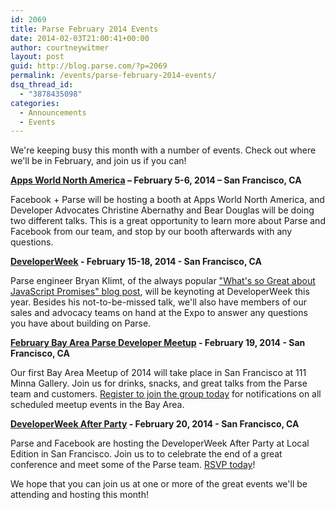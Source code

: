 ```yaml
---
id: 2069
title: Parse February 2014 Events
date: 2014-02-03T21:00:41+00:00
author: courtneywitmer
layout: post
guid: http://blog.parse.com/?p=2069
permalink: /events/parse-february-2014-events/
dsq_thread_id:
  - "3878435098"
categories:
  - Announcements
  - Events
---
```

We're keeping busy this month with a number of events. Check out where we'll be in February, and join us if you can!

**<a href="http://www.apps-world.net/northamerica/" target="_blank">Apps World North America</a> – February 5-6, 2014 – San Francisco, CA**
  
Facebook + Parse will be hosting a booth at Apps World North America, and Developer Advocates Christine Abernathy and Bear Douglas will be doing two different talks. This is a great opportunity to learn more about Parse and Facebook from our team, and stop by our booth afterwards with any questions.

**<a href="http://developerweek.com/" target="_blank">DeveloperWeek</a> - February 15-18, 2014 - San Francisco, CA**
  
Parse engineer Bryan Klimt, of the always popular <a href="http://blog.parse.com/2013/01/29/whats-so-great-about-javascript-promises/" target="_blank">"What's so Great about JavaScript Promises" blog post</a>, will be keynoting at DeveloperWeek this year. Besides his not-to-be-missed talk, we'll also have members of our sales and advocacy teams on hand at the Expo to answer any questions you have about building on Parse.

**<a href="http://www.meetup.com/Bay-Area-Parse-Developer-Meetup/events/163101792/" target="_blank">February Bay Area Parse Developer Meetup</a> - February 19, 2014 - San Francisco, CA**
  
Our first Bay Area Meetup of 2014 will take place in San Francisco at 111 Minna Gallery. Join us for drinks, snacks, and great talks from the Parse team and customers. <a href="http://www.meetup.com/Bay-Area-Parse-Developer-Meetup/" target="_blank">Register to join the group today</a> for notifications on all scheduled meetup events in the Bay Area.

**<a href="http://parsefbdeveloperweekafterparty.splashthat.com/" target="_blank">DeveloperWeek After Party</a> - February 20, 2014 - San Francisco, CA**
  
Parse and Facebook are hosting the DeveloperWeek After Party at Local Edition in San Francisco. Join us to to celebrate the end of a great conference and meet some of the Parse team. <a href="http://parsefbdeveloperweekafterparty.splashthat.com/" target="_blank">RSVP today</a>!

We hope that you can join us at one or more of the great events we'll be attending and hosting this month!